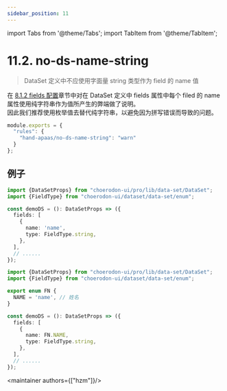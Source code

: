 ```yaml
---
sidebar_position: 11
---
```


import Tabs from '@theme/Tabs';
import TabItem from '@theme/TabItem';

# 11.2. no-ds-name-string

> DataSet 定义中不应使用字面量 string 类型作为 field 的 name 值

在 [8.1.2 fields 配置](/docs/c7n/8.1.DataSet#812-fields-配置)章节中对在 DataSet 定义中 fields 属性中每个 filed 的 name 属性使用纯字符串作为值所产生的弊端做了说明。  
因此我们推荐使用枚举值去替代纯字符串，以避免因为拼写错误而导致的问题。

```js
module.exports = {
  "rules": {
    "hand-apaas/no-ds-name-string": "warn"
  }
};
```

## 例子

<Tabs groupId="example">
<TabItem value="error" label="❌错误">

```ts
import {DataSetProps} from "choerodon-ui/pro/lib/data-set/DataSet";
import {FieldType} from "choerodon-ui/dataset/data-set/enum";

const demoDS = (): DataSetProps => ({
  fields: [
    {
      name: 'name',
      type: FieldType.string,
    },
  ],
  // ......
});
```
</TabItem>

<TabItem value="right" label="✅正确">

```ts
import {DataSetProps} from "choerodon-ui/pro/lib/data-set/DataSet";
import {FieldType} from "choerodon-ui/dataset/data-set/enum";

export enum FN {
  NAME = 'name', // 姓名
}

const demoDS = (): DataSetProps => ({
  fields: [
    {
      name: FN.NAME,
      type: FieldType.string,
    },
  ],
  // ......
});
```
</TabItem>
</Tabs>

<maintainer authors={["hzm"]}/>

<comment/>
